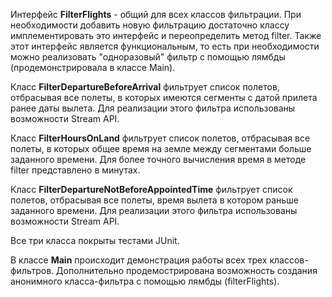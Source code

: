 Интерфейс **FilterFlights** - общий для всех классов фильтрации. При необходимости добавить новую фильтрацию достаточно классу имплементировать это интерфейс и переопределить метод filter.
Также этот интерфейс является функциональным, то есть при необходимости можно реализовать "одноразовый" фильтр с помощью лямбды (продемонстрировала в классе Main).

Класс **FilterDepartureBeforeArrival** фильтрует список полетов, отбрасывая все полеты, в которых имеются сегменты с датой прилета ранее даты вылета. Для реализации этого фильтра использованы возможности Stream API.

Класс **FilterHoursOnLand** фильтрует список полетов, отбрасывая все полеты, в которых общее время на земле между сегментами больше заданного времени. Для более точного вычисления время в методе filter представлено в минутах.

Класс **FilterDepartureNotBeforeAppointedTime** фильтрует список полетов, отбрасывая все полеты, время вылета в котором раньше заданного времени. Для реализации этого фильтра использованы возможности Stream API.

Все три класса покрыты тестами JUnit.

В классе **Main** происходит демонстрация работы всех трех классов-фильтров. Дополнительно продемострирована возможность создания анонимного класса-фильтра с помощью лямбды (filterFlights). 